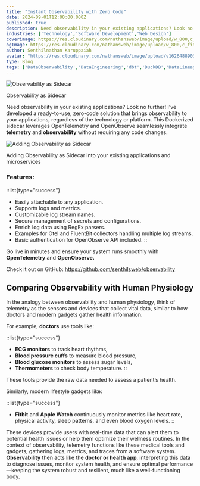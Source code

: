 ```yaml
---
title: "Instant Observability with Zero Code"
date: 2024-09-01T12:00:00.000Z
published: true
description: Need observability in your existing applications? Look no further! I’ve developed a ready-to-use, zero-code solution that brings observability to your applications, regardless of the technology or platform.
industries: ['Technology','Software Development','Web Design']
coverimage: https://res.cloudinary.com/nathansweb/image/upload/w_800,c_fit,l_text:Arial_60_bold:Instant%20Observability%20with%20Zero%20Code%20,g_north_east,x_30,y_40/v1711924071/senthilsweb-scl-card-template_cyxogj.webp
ogImage: https://res.cloudinary.com/nathansweb/image/upload/w_800,c_fit,l_text:Arial_60_bold:Instant%20Observability%20with%20Zero%20Code%20,g_north_east,x_30,y_40/v1711924071/senthilsweb-scl-card-template_cyxogj.webp
author: Senthilnathan Karuppaiah
avatar: "https://res.cloudinary.com/nathansweb/image/upload/v1626488903/profile/Senthil-profile-picture-01_al07i5.jpg"
type: Blog
tags: ['DataObservability','DataEngineering','dbt','DuckDB','DataLineage','Analytics','DataLake','BusinessMetadataManagement','Vue.js','Nuxt.js','Open Source','Web Development','Low Code Platform']
---
```

![Observability as Sidecar](https://media.licdn.com/dms/image/v2/D4E12AQFrB8Fn9MKjBw/article-cover_image-shrink_720_1280/article-cover_image-shrink_720_1280/0/1725161884179?e=1733961600&v=beta&t=4vrVs004QTVG9Bo0nUbi3MwLkTMl0DHyz0wsrv7s3zU)
<div class="relative flex items-center">Observability as Sidecar</div>

Need observability in your existing applications? Look no further! I’ve developed a ready-to-use, zero-code solution that brings observability to your applications, regardless of the technology or platform. This Dockerized sidecar leverages OpenTelemetry and OpenObserve seamlessly integrate **telemetry** and **observability** without requiring any code changes.

![Adding Observability as Sidecar](https://media.licdn.com/dms/image/v2/D4E12AQEZtvgWGz_aVQ/article-inline_image-shrink_1500_2232/article-inline_image-shrink_1500_2232/0/1725161205510?e=1733356800&v=beta&t=rWJ62G0XvjJZtjdSkc0pj0Do0P6wMY25qBQhzxMVQPQ)
<div class="relative flex items-center">Adding Observability as Sidecar into your existing applications and microservices</div>

### Features:
::list{type="success"}
- Easily attachable to any application.
- Supports logs and metrics.
- Customizable log stream names.
- Secure management of secrets and configurations.
- Enrich log data using RegEx parsers.
- Examples for Otel and FluentBit collectors handling multiple log streams.
- Basic authentication for OpenObserve API included.
:: 

Go live in minutes and ensure your system runs smoothly with **OpenTelemetry** and **OpenObserve.** 

Check it out on GitHub: https://github.com/senthilsweb/observability

## Comparing Observability with Human Physiology

In the analogy between observability and human physiology, think of telemetry as the sensors and devices that collect vital data, similar to how doctors and modern gadgets gather health information.

For example, **doctors** use tools like:

::list{type="success"}
- **ECG monitors** to track heart rhythms,
- **Blood pressure cuffs** to measure blood pressure,
- **Blood glucose monitors** to assess sugar levels,
- **Thermometers** to check body temperature.
:: 

These tools provide the raw data needed to assess a patient’s health.

Similarly, modern lifestyle gadgets like:

::list{type="success"}
- **Fitbit** and **Apple Watch** continuously monitor metrics like heart rate, physical activity, sleep patterns, and even blood oxygen levels.
:: 

These devices provide users with real-time data that can alert them to potential health issues or help them optimize their wellness routines.
In the context of observability, telemetry functions like these medical tools and gadgets, gathering logs, metrics, and traces from a software system. **Observability** then acts like the **doctor or health app**, interpreting this data to diagnose issues, monitor system health, and ensure optimal performance—keeping the system robust and resilient, much like a well-functioning body.
